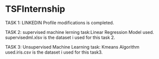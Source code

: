# TSFInternship

TASK 1:
LINKEDIN Profile modifications is completed.

TASK 2:
supervised machine lerning task:Linear Regression Model used. supervisedml.xlsv is the dataset i used for this task 2.

TASK 3:
Unsupervised Machine Learning task: Kmeans Algorithm used.iris.csv is the dataset i used for this task3.

